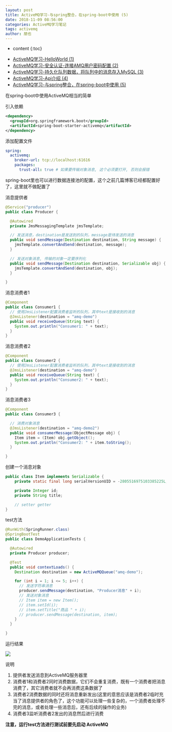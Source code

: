 ```yaml
---
layout: post
title: ActiveMQ学习-与spring整合，在spring-boot中使用 (5)
date: 2018-11-09 08:56:00
categories: ActiveMQ学习笔记
tags: activemq
author: 朋也
---
```


* content
{:toc}

- [ActiveMQ学习-HelloWorld (1)](https://blog.yiiu.co/2018/11/05/activemq-helloworld/)
- [ActiveMQ学习-安全认证-连接AMQ用户密码配置 (2)](https://blog.yiiu.co/2018/11/06/activemq-security/)
- [ActiveMQ学习-持久化队列数据，将队列中的消息存入MySQL (3)](https://blog.yiiu.co/2018/11/06/activemq-persistence/)
- [ActiveMQ学习-Api介绍 (4)](https://blog.yiiu.co/2018/11/08/activemq-api/)
- [ActiveMQ学习-与spring整合，在spring-boot中使用 (5)](https://blog.yiiu.co/2018/11/09/activemq-spring-boot/)

在spring-boot中使用ActiveMQ相当的简单

引入依赖

```xml
<dependency>
  <groupId>org.springframework.boot</groupId>
  <artifactId>spring-boot-starter-activemq</artifactId>
</dependency>
```





添加配置文件

```yml
spring:
  activemq:
    broker-url: tcp://localhost:61616
    packages:
      trust-all: true # 如果要传输对象消息, 这个必须要打开, 否则会报错
```

spring-boot里也可以进行数据连接池的配置，这个之前几篇博客已经都配置好了，这里就不做配置了

消息提供者
```java
@Service("producer")
public class Producer {

  @Autowired
  private JmsMessagingTemplate jmsTemplate;

  // 发送消息，destination是发送到的队列，message是待发送的消息
  public void sendMessage(Destination destination, String message) {
    jmsTemplate.convertAndSend(destination, message);
  }

  // 发送对象消息, 传输的对象一定要序列化
  public void sendMessage(Destination destination, Serializable obj) {
    jmsTemplate.convertAndSend(destination, obj);
  }

}
```

消息消费者1
```java
@Component
public class Consumer1 {
  // 使用JmsListener配置消费者监听的队列，其中text是接收到的消息
  @JmsListener(destination = "amq-demo")
  public void receiveQueue(String text) {
    System.out.println("Consumer1: " + text);
  }
}
```

消息消费者2
```java
@Component
public class Consumer2 {
  // 使用JmsListener配置消费者监听的队列，其中text是接收到的消息
  @JmsListener(destination = "amq-demo")
  public void receiveQueue(String text) {
    System.out.println("Consumer2: " + text);
  }
}
```

消息消费者3
```java
@Component
public class Consumer3 {

  // 消费对象消息
  @JmsListener(destination = "amq-demo2")
  public void consumerMessage(ObjectMessage obj) {
    Item item = (Item) obj.getObject();
    System.out.println("Consumer2: " + item.toString();
  }

}
```

创建一个消息对象

```java
public class Item implements Serializable {
    private static final long serialVersionUID = -2805516975103385225L;

    private Integer id;
    private String title;

    // setter getter
}
```

test方法
```java
@RunWith(SpringRunner.class)
@SpringBootTest
public class DemoApplicationTests {

  @Autowired
  private Producer producer;

  @Test
  public void contextLoads() {
    Destination destination = new ActiveMQQueue("amq-demo");

    for (int i = 1; i <= 5; i++) {
      // 发送字符串消息
      producer.sendMessage(destination, "Producer消息" + i);
      // 发送对象消息
      // Item item = new Item();
      // item.setId(i);
      // item.setTitle("商品 " + i);
      // producer.sendMessage(destination, item);
    }
  }

}
```

运行结果

![](/assets/QQ20181109-092723@2x.png)

说明

1. 提供者发送消息到ActiveMQ服务器里
2. 消费者1和消费者2同时消费数据，它们不会重复消费，既有一个消费者把消息消费了，其它消费者就不会再消费这条数据了
3. 消费者2消费数据的同时还将消息重新发出(这里的意思应该是消费者2临时充当了消息提供者的角色了，这个功能可以处理一些复杂的，一个消费者处理不完的消息，或者处理一些消息后，还有后续的操作的业务)
4. 消费者3监听消费者2发出的消息然后进行消费

**注意，运行test方法进行测试前要先启动 ActiveMQ**
